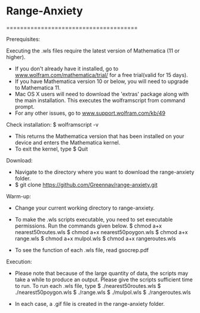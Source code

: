 # Range-Anxiety
======================================

Prerequisites:

Executing the .wls files require the latest version of Mathematica (11 or higher). 
* If you don't already have it installed, go to www.wolfram.com/mathematica/trial/ for a free trial(valid for 15 days).
* If you have Mathematica version 10 or below, you will need to upgrade to Mathematica 11.
* Mac OS X users will need to download the 'extras' package along with the main installation.
This executes the wolframscript from command prompt.
* For any other issues, go to www.support.wolfram.com/kb/49


Check installation:
$ wolframscript -v
* This returns the Mathematica version that has been installed on your device and enters the Mathematica kernel.  
* To exit the kernel, type
$ Quit

Download:
* Navigate to the directory where you want to download the range-anxiety folder.
* $ git clone https://github.com/Greennav/range-anxiety.git

Warm-up:
* Change your current working directory to range-anxiety.
* To make the .wls scripts executable, you need to set executable permissions. Run the commands given below.
$ chmod a+x nearest50routes.wls
$ chmod a+x nearest50poygon.wls
$ chmod a+x range.wls
$ chmod a+x mulpol.wls
$ chmod a+x rangeroutes.wls

* To see the function of each .wls file, read gsocrep.pdf

Execution:
* Please note that because of the large quantity of data, the scripts may take a while to produce an output. 
Please give the scripts sufficient time to run. 
To run each .wls file, type
$ ./nearest50routes.wls
$ ./nearest50poygon.wls
$ ./range.wls
$ ./mulpol.wls
$ ./rangeroutes.wls

* In each case, a .gif file is created in the range-anxiety folder.

